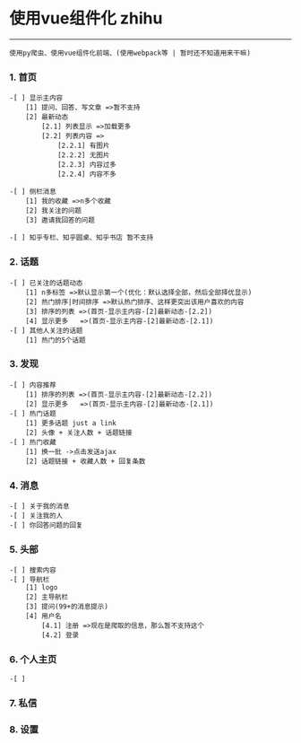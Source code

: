 # 使用vue组件化 zhihu

---------

	使用py爬虫、使用vue组件化前端、(使用webpack等 | 暂时还不知道用来干嘛)

### 1. 首页
	-[ ] 显示主内容
		[1] 提问、回答、写文章 =>暂不支持
		[2] 最新动态
			[2.1] 列表显示 =>加载更多
			[2.2] 列表内容 =>
				[2.2.1] 有图片
				[2.2.2] 无图片
				[2.2.3] 内容过多
				[2.2.4] 内容不多

	-[ ] 侧栏消息
		[1] 我的收藏 =>n多个收藏
		[2] 我关注的问题
		[3] 邀请我回答的问题

	-[ ] 知乎专栏、知乎圆桌、知乎书店 暂不支持

### 2. 话题
	-[ ] 已关注的话题动态
		[1] n多标签 =>默认显示第一个(优化：默认选择全部，然后全部择优显示)
		[2] 热门排序|时间排序 =>默认热门排序、这样更突出该用户喜欢的内容
		[3] 排序的列表 =>(首页-显示主内容-[2]最新动态-[2.2])
		[4] 显示更多   =>(首页-显示主内容-[2]最新动态-[2.1])
	-[ ] 其他人关注的话题 
		[1] 热门的5个话题

### 3. 发现
	-[ ] 内容推荐
		[1] 排序的列表 =>(首页-显示主内容-[2]最新动态-[2.2])
		[2] 显示更多   =>(首页-显示主内容-[2]最新动态-[2.1])
	-[ ] 热门话题
		[1] 更多话题 just a link
		[2] 头像 + 关注人数 + 话题链接
	-[ ] 热门收藏
		[1] 换一批 ->点击发送ajax
		[2] 话题链接 + 收藏人数 + 回复条数

### 4. 消息
	-[ ] 关于我的消息
	-[ ] 关注我的人
	-[ ] 你回答问题的回复

### 5. 头部
	-[ ] 搜索内容
	-[ ] 导航栏
		[1] logo 
		[2] 主导航栏
		[3] 提问(99+的消息提示)
		[4] 用户名
			[4.1] 注册 =>现在是爬取的信息，那么暂不支持这个
			[4.2] 登录

### 6. 个人主页
	-[ ] 

### 7. 私信

### 8. 设置